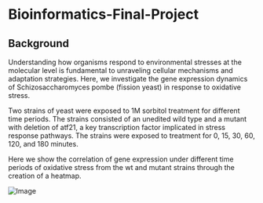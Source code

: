 # Bioinformatics-Final-Project
## Background

Understanding how organisms respond to environmental stresses at the molecular level is fundamental to unraveling cellular mechanisms and adaptation strategies. Here, we investigate the gene expression dynamics of Schizosaccharomyces pombe (fission yeast) in response to oxidative stress.

Two strains of yeast were exposed to 1M sorbitol treatment for different time periods. The strains consisted of an unedited wild type and a mutant with deletion of atf21, a key transcription factor implicated in stress response pathways. The strains were exposed to treatment for 0, 15, 30, 60, 120, and 180 minutes.

Here we show the correlation of gene expression under different time periods of oxidative stress from the wt and mutant strains through the creation of a heatmap. 

![Image](https://1drv.ms/i/c/ec44a000ed3f589b/EeZH8auVwbFFtArfLDH8ocUBzovZG4i7xc2zlTKOuufclw?e=VIaLTf)
